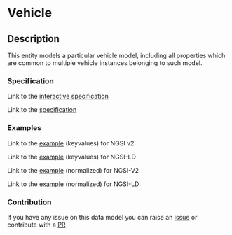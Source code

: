 # Vehicle

## Description 

This entity models a particular vehicle model, including all properties
which are common to multiple vehicle instances belonging to such model.

### Specification

Link to the [interactive specification](https://swagger.lab.fiware.org/?url=https://smart-data-models.github.io/dataModel.Transportation/Vehicle/swagger.yaml)

Link to the [specification](https://github.com/smart-data-models/dataModel.Transportation/blob/master/Vehicle/doc/spec.md)
### Examples

Link to the [example](https://smart-data-models.github.io/dataModel.Transportation/Vehicle/examples/example.json) (keyvalues) for NGSI v2

Link to the [example](https://smart-data-models.github.io/dataModel.Transportation/Vehicle/examples/example.jsonld) (keyvalues) for NGSI-LD

Link to the [example](https://smart-data-models.github.io/dataModel.Transportation/Vehicle/examples/example-normalized.json) (normalized) for NGSI-V2

Link to the [example](https://smart-data-models.github.io/dataModel.Transportation/Vehicle/examples/example-normalized.jsonld) (normalized) for NGSI-LD
### Contribution

 If you have any issue on this data model you can raise an [issue](https://github.com/smart-data-models/dataModel.Transportation/issues)  or contribute with a [PR](https://github.com/smart-data-models/dataModel.Transportation/pulls)